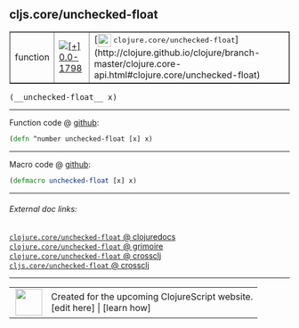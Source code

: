 ## cljs.core/unchecked-float



 <table border="1">
<tr>
<td>function</td>
<td><a href="https://github.com/cljsinfo/cljs-api-docs/tree/0.0-1798"><img valign="middle" alt="[+] 0.0-1798" title="Added in 0.0-1798" src="https://img.shields.io/badge/+-0.0--1798-lightgrey.svg"></a> </td>
<td>
[<img height="24px" valign="middle" src="http://i.imgur.com/1GjPKvB.png"> <samp>clojure.core/unchecked-float</samp>](http://clojure.github.io/clojure/branch-master/clojure.core-api.html#clojure.core/unchecked-float)
</td>
</tr>
</table>


 <samp>
(__unchecked-float__ x)<br>
</samp>

---







Function code @ [github](https://github.com/clojure/clojurescript/blob/r2173/src/cljs/cljs/core.cljs#L1559):

```clj
(defn ^number unchecked-float [x] x)
```

<!--
Repo - tag - source tree - lines:

 <pre>
clojurescript @ r2173
└── src
    └── cljs
        └── cljs
            └── <ins>[core.cljs:1559](https://github.com/clojure/clojurescript/blob/r2173/src/cljs/cljs/core.cljs#L1559)</ins>
</pre>

-->

---

Macro code @ [github](https://github.com/clojure/clojurescript/blob/r2173/src/clj/cljs/core.clj#L352):

```clj
(defmacro unchecked-float [x] x)
```

<!--
Repo - tag - source tree - lines:

 <pre>
clojurescript @ r2173
└── src
    └── clj
        └── cljs
            └── <ins>[core.clj:352](https://github.com/clojure/clojurescript/blob/r2173/src/clj/cljs/core.clj#L352)</ins>
</pre>
-->

---


###### External doc links:

[`clojure.core/unchecked-float` @ clojuredocs](http://clojuredocs.org/clojure.core/unchecked-float)<br>
[`clojure.core/unchecked-float` @ grimoire](http://conj.io/store/v1/org.clojure/clojure/1.7.0-beta3/clj/clojure.core/unchecked-float/)<br>
[`clojure.core/unchecked-float` @ crossclj](http://crossclj.info/fun/clojure.core/unchecked-float.html)<br>
[`cljs.core/unchecked-float` @ crossclj](http://crossclj.info/fun/cljs.core.cljs/unchecked-float.html)<br>

---

 <table>
<tr><td>
<img valign="middle" align="right" width="48px" src="http://i.imgur.com/Hi20huC.png">
</td><td>
Created for the upcoming ClojureScript website.<br>
[edit here] | [learn how]
</td></tr></table>

[edit here]:https://github.com/cljsinfo/cljs-api-docs/blob/master/cljsdoc/cljs.core_unchecked-float.cljsdoc
[learn how]:https://github.com/cljsinfo/cljs-api-docs/wiki/cljsdoc-files

<!--

This information was too distracting to show to readers, but I'll leave it
commented here since it is helpful to:

- pretty-print the data used to generate this document
- and show how to retrieve that data



The API data for this symbol:

```clj
{:return-type number,
 :ns "cljs.core",
 :name "unchecked-float",
 :signature ["[x]"],
 :history [["+" "0.0-1798"]],
 :type "function",
 :full-name-encode "cljs.core_unchecked-float",
 :source {:code "(defn ^number unchecked-float [x] x)",
          :title "Function code",
          :repo "clojurescript",
          :tag "r2173",
          :filename "src/cljs/cljs/core.cljs",
          :lines [1559]},
 :extra-sources [{:code "(defmacro unchecked-float [x] x)",
                  :title "Macro code",
                  :repo "clojurescript",
                  :tag "r2173",
                  :filename "src/clj/cljs/core.clj",
                  :lines [352]}],
 :full-name "cljs.core/unchecked-float",
 :clj-symbol "clojure.core/unchecked-float"}

```

Retrieve the API data for this symbol:

```clj
;; from Clojure REPL
(require '[clojure.edn :as edn])
(-> (slurp "https://raw.githubusercontent.com/cljsinfo/cljs-api-docs/catalog/cljs-api.edn")
    (edn/read-string)
    (get-in [:symbols "cljs.core/unchecked-float"]))
```

-->
